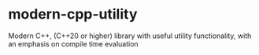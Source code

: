 # modern-cpp-utility
Modern C++, (C++20 or higher) library with useful utility functionality, with an emphasis on compile time evaluation
